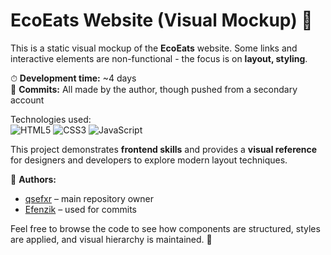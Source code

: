 # EcoEats Website (Visual Mockup) 🌿

This is a static visual mockup of the **EcoEats** website. Some links and interactive elements are non-functional - the focus is on **layout, styling**.  

⏱ **Development time:** ~4 days  
💾 **Commits:** All made by the author, though pushed from a secondary account  

Technologies used:  
![HTML5](https://img.shields.io/badge/html5-%23E34F26.svg?style=for-the-badge&logo=html5&logoColor=white)
![CSS3](https://img.shields.io/badge/css3-%231572B6.svg?style=for-the-badge&logo=css3&logoColor=white)
![JavaScript](https://img.shields.io/badge/javascript-%23323330.svg?style=for-the-badge&logo=javascript&logoColor=%23F7DF1E)

This project demonstrates **frontend skills** and provides a **visual reference** for designers and developers to explore modern layout techniques.  

📂 **Authors:**  
- [qsefxr](https://github.com/qsefxr) – main repository owner  
- [Efenzik](https://github.com/Efenzik) – used for commits  

Feel free to browse the code to see how components are structured, styles are applied, and visual hierarchy is maintained. 🚀
